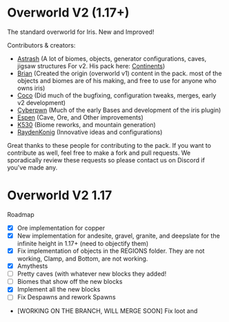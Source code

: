 # Overworld V2  (1.17+)
The standard overworld for Iris. New and Improved!


Contributors & creators:
- [Astrash](https://github.com/Astrashh) (A lot of biomes, objects, generator configurations, caves, jigsaw structures For v2. His pack here: [Continents](https://github.com/Astrashh/Continents))
- [Brian](https://github.com/NextdoorPsycho) (Created the origin (overworld v1) content in the pack. most of the objects and biomes are of his making, and free to use for anyone who owns iris)
- [Coco](https://github.com/CocoTheOwner/) (Did much of the bugfixing, configuration tweaks, merges, early v2 development)
- [Cyberpwn](https://github.com/cyberpwnn) (Much of the early Bases and development of the iris plugin)
- [Espen](https://github.com/espen96) (Cave, Ore, and Other improvements)
- [K530](https://github.com/K530-hub) (Biome reworks, and mountain generation)
- [RaydenKonig](https://github.com/RaydenKonig) (Innovative ideas and configurations)

Great thanks to these people for contributing to the pack.
If you want to contribute as well, feel free to make a fork and pull requests.
We sporadically review these requests so please contact us on Discord if you've made any.


# Overworld V2  1.17
Roadmap
- [x] Ore implementation for copper 
- [X] New implementation for andesite, gravel, granite, and deepslate for the infinite height in 1.17+ (need to objectify them)
- [X] Fix implementation of objects in the REGIONS folder. They are not working, Clamp, and Bottom, are not working.
- [X] Amythests
- [ ] Pretty caves (with whatever new blocks they added!
- [ ] Biomes that show off the new blocks
- [X] Implement all the new blocks
- [ ] Fix Despawns and rework Spawns
- [WORKING ON THE BRANCH, WILL MERGE SOON] Fix loot and

